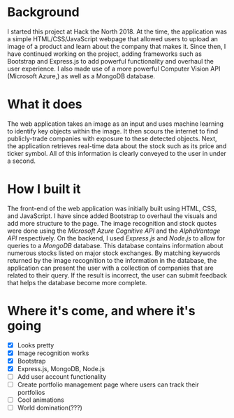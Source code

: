 # Background
I started this project at Hack the North 2018. At the time, the application was a simple HTML/CSS/JavaScript webpage that allowed users to upload an image of a product and learn about the company that makes it. Since then, I have continued working on the project, adding frameworks such as Bootstrap and Express.js to add powerful functionality and overhaul the user experience. I also made use of a more powerful Computer Vision API (Microsoft Azure,) as well as a MongoDB database.

# What it does
The web application takes an image as an input and uses machine learning to identify key objects within the image. It then scours the internet to find publicly-trade companies with exposure to these detected objects. Next, the application retrieves real-time data about the stock such as its price and ticker symbol. All of this information is clearly conveyed to the user in under a second.

# How I built it
The front-end of the web application was initially built using HTML, CSS, and JavaScript. I have since added Bootstrap to overhaul the visuals and add more structure to the page. The image recognition and stock quotes were done using the *Microsoft Azure Cognitive API* and the *AlphaVantage API* respectively. On the backend, I used *Express.js* and *Node.js* to allow for queries to a *MongoDB* database. This database contains information about numerous stocks listed on major stock exchanges. By matching keywords returned by the image recognition to the information in the database, the application can present the user with a collection of companies that are related to their query. If the result is incorrect, the user can submit feedback that helps the database become more complete.

# Where it's come, and where it's going
- [x] Looks pretty
- [x] Image recognition works
- [x] Bootstrap
- [x] Express.js, MongoDB, Node.js
- [ ] Add user account functionality
- [ ] Create portfolio management page where users can track their portfolios
- [ ] Cool animations
- [ ] World domination(???)
